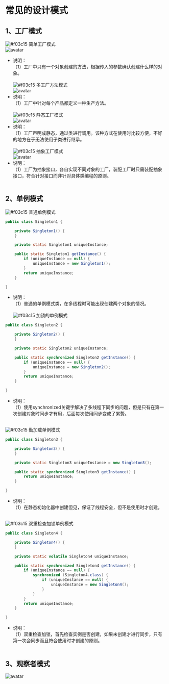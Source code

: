 # 常见的设计模式
## 1、工厂模式
![#f03c15](https://placehold.it/15/f03c15/000000?text=+) 简单工厂模式<br>
![avatar](http://123.207.107.215/images/designpattern/simplefactory.jpg)<br>
* 说明：<br>
（1）工厂中只有一个对象创建的方法，根据传入的参数确认创建什么样的对象。<br><br>
![#f03c15](https://placehold.it/15/f03c15/000000?text=+) 多工厂方法模式<br>
![avatar](http://123.207.107.215/images/designpattern/multifactory.jpg)<br>
* 说明：<br>
（1）工厂中针对每个产品都定义一种生产方法。<br><br>
![#f03c15](https://placehold.it/15/f03c15/000000?text=+) 静态工厂模式<br>
![avatar](http://123.207.107.215/images/designpattern/staticfactory.jpg)<br>
* 说明：<br>
（1）工厂声明成静态，通过类进行调用。该种方式在使用时比较方便，不好的地方在于无法使用子类进行继承。<br><br>
![#f03c15](https://placehold.it/15/f03c15/000000?text=+) 抽象工厂模式<br>
![avatar](http://123.207.107.215/images/designpattern/abstractfactory.jpg)<br>
* 说明：<br>
（1）工厂为抽象接口，各自实现不同对象的工厂，装配工厂时只需装配抽象接口，符合针对接口而非针对具体类编程的原则。<br><br>
## 2、单例模式
![#f03c15](https://placehold.it/15/f03c15/000000?text=+) 普通单例模式<br>
```java
public class Singleton1 {

    private Singleton1() {
    }

    private static Singleton1 uniqueInstance;

    public static Singleton1 getInstance() {
        if (uniqueInstance == null) {
            uniqueInstance = new Singleton1();
        }
        return uniqueInstance;
    }

}
```
* 说明：<br>
（1）普通的单例模式类，在多线程时可能出现创建两个对象的情况。<br><br>
![#f03c15](https://placehold.it/15/f03c15/000000?text=+) 加锁的单例模式<br>
```java
public class Singleton2 {

    private Singleton2() {
    }

    private static Singleton2 uniqueInstance;

    public static synchronized Singleton2 getInstance() {
        if (uniqueInstance == null) {
            uniqueInstance = new Singleton2();
        }
        return uniqueInstance;
    }

}
```
* 说明：<br>
（1）使用synchronized关键字解决了多线程下同步的问题，但是只有在第一次创建对象时同步才有用，后面每次使用同步变成了累赘。<br><br>

![#f03c15](https://placehold.it/15/f03c15/000000?text=+) 勤加载单例模式<br>
```java
public class Singleton3 {

    private Singleton3() {
    }

    private static Singleton3 uniqueInstance = new Singleton3();

    public static synchronized Singleton3 getInstance() {
        return uniqueInstance;
    }

}
```
* 说明：<br>
（1）在静态初始化器中创建但见，保证了线程安全，但不是使用时才创建。<br><br>

![#f03c15](https://placehold.it/15/f03c15/000000?text=+) 双重检查加锁单例模式<br>
```java
public class Singleton4 {

    private Singleton4() {
    }

    private static volatile Singleton4 uniqueInstance;

    public static synchronized Singleton4 getInstance() {
        if (uniqueInstance == null) {
            synchronized (Singleton4.class) {
                if (uniqueInstance == null) {
                    uniqueInstance = new Singleton4();
                }
            }
        }
        return uniqueInstance;
    }

}
```
* 说明：<br>
（1）双重检查加锁，首先检查实例是否创建，如果未创建才进行同步，只有第一次会同步而且符合使用时才创建的原则。<br><br>

## 3、观察者模式
![avatar](http://123.207.107.215/images/designpattern/observer.jpg)<br>

